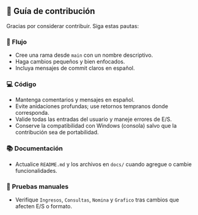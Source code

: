 ## 🤝 Guía de contribución

Gracias por considerar contribuir. Siga estas pautas:

### 🔀 Flujo
- Cree una rama desde `main` con un nombre descriptivo.
- Haga cambios pequeños y bien enfocados.
- Incluya mensajes de commit claros en español.

### 💻 Código
- Mantenga comentarios y mensajes en español.
- Evite anidaciones profundas; use retornos tempranos donde corresponda.
- Valide todas las entradas del usuario y maneje errores de E/S.
- Conserve la compatibilidad con Windows (consola) salvo que la contribución sea de portabilidad.

### 📚 Documentación
- Actualice `README.md` y los archivos en `docs/` cuando agregue o cambie funcionalidades.

### 🧪 Pruebas manuales
- Verifique `Ingresos`, `Consultas`, `Nomina` y `Grafico` tras cambios que afecten E/S o formato.

